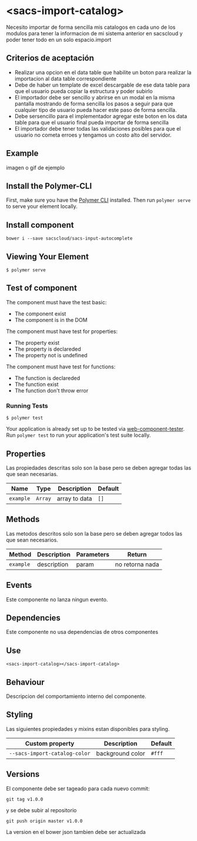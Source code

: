 # \<sacs-import-catalog\>

Necesito importar de forma sencilla mis catalogos en cada uno de los modulos para tener la informacion de mi sistema anterior en sacscloud y poder tener todo en un solo espacio.import 

## Criterios de aceptación

- Realizar una opcion en el data table que habilite un boton para realizar la importacion al data table correspondiente 
- Debe de haber un template de excel descargable de ese data table para que el usuario pueda copiar la estructura y poder subirlo
- El importador debe ser sencillo y abrirse en un modal en la misma pantalla mostrando de forma sencilla los pasos a seguir para que cualquier tipo de usuario pueda hacer este paso de forma sencilla. 
- Debe sersencillo para el implementador agregar este boton en los data table para que el usuario final pueda importar de forma sencilla 
- El importador debe tener todas las validaciones posibles para que el usuario no cometa erroes y tengamos un costo alto del servidor. 

## Example

imagen o gif de ejemplo

## Install the Polymer-CLI

First, make sure you have the [Polymer CLI](https://www.npmjs.com/package/polymer-cli) installed. Then run `polymer serve` to serve your element locally.

## Install component

```
bower i --save sacscloud/sacs-input-autocomplete
```

## Viewing Your Element

```
$ polymer serve
```

## Test of component

The component must have the test basic:

- The component exist
- The component is in the DOM

The component must have test for properties:

- The property exist
- The property is declareded
- The property not is undefined

The component must have test for functions:

- The function is declareded
- The function exist
- The function don't throw error

### Running Tests

```
$ polymer test
```

Your application is already set up to be tested via [web-component-tester](https://github.com/Polymer/web-component-tester). Run `polymer test` to run your application's test suite locally.


## Properties

Las propiedades descritas solo son la base pero se deben agregar todas las que sean necesarias.

Name | Type | Description | Default
-----|-------------|---------|--------
`example` | `Array` | array to data | `[]`



## Methods

Las metodos descritos solo son la base pero se deben agregar todos las que sean necesarios.

Method | Description | Parameters | Return
-----|-------------|---------|------------
`example` | description | param | no retorna nada


## Events

Este componente no lanza ningun evento.

## Dependencies

Este componente no usa dependencias de otros componentes

## Use

```
<sacs-import-catalog></sacs-import-catalog>
```

## Behaviour

Descripcion del comportamiento interno del componente.

## Styling

Las siguientes propiedades y mixins estan disponibles para styling.

Custom property | Description | Default
----------------|-------------|----------
`--sacs-import-catalog-color` | background color | `#fff`

## Versions

El componente debe ser tageado para cada nuevo commit:

```
git tag v1.0.0
```
y se debe subir al repositorio

```
git push origin master v1.0.0
```

La version en el bower json tambien debe ser actualizada
